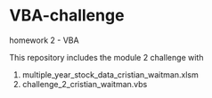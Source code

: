 # VBA-challenge
homework 2 - VBA

This repository includes the module 2 challenge with
1. multiple_year_stock_data_cristian_waitman.xlsm
2. challenge_2_cristian_waitman.vbs 
